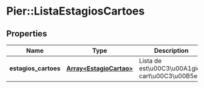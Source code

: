 # Pier::ListaEstagiosCartoes

## Properties
Name | Type | Description | Notes
------------ | ------------- | ------------- | -------------
**estagios_cartoes** | [**Array&lt;EstagioCartao&gt;**](EstagioCartao.md) | Lista de est\u00C3\u00A1gios cart\u00C3\u00B5es | [optional] 



